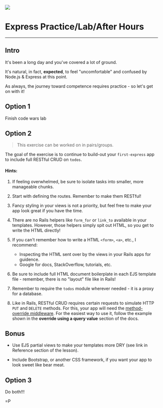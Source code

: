 ![](http://www.softwaresecured.com/wp-content/uploads/2015/04/express-js.jpg)

# Express Practice/Lab/After Hours
---

## Intro

It's been a long day and you've covered a lot of ground.

It's natural, in fact, **expected**, to feel "uncomfortable" and confused by Node.js & Express at this point.

As always, the journey toward competence requires practice - so let's get on with it!

## Option 1

Finish code wars lab

## Option 2

>This exercise can be worked on in pairs/groups.

The goal of the exercise is to continue to build-out your `first-express` app to include full RESTful CRUD on `todos`.

#### Hints:

1. If feeling overwhelmed, be sure to isolate tasks into smaller, more manageable chunks.

2. Start with defining the routes. Remember to make them RESTful!

3. Fancy styling in your views is not a priority, but feel free to make your app look great if you have the time.

4. There are no Rails helpers like `form_for` or `link_to` available in your templates. However, those helpers simply spit out HTML, so you get to write the HTML directly!

5. If you can't remember how to write a HTML `<form>`, `<a>`, etc., I recommend:
	- Inspecting the HTML sent over by the views in your Rails apps for guidence.
	- Google for docs, StackOverflow, tutorials, etc.

6. Be sure to include full HTML document boilerplate in each EJS template file - remember, there is no "layout" file like in Rails!

7. Remember to require the `todos` module wherever needed - it is a proxy for a database.

8. Like in Rails, RESTful CRUD requires certain requests to simulate HTTP `PUT` and `DELETE` methods. For this, your app will need the [method-override middleware](https://github.com/expressjs/method-override?_ga=1.86160592.957573653.1456704853). For the easiest way to use it, follow the example shown in the **override using a query value** section of the docs.

## Bonus

- Use EJS partial views to make your templates more DRY (see link in Reference section of the lesson).

- Include Bootstrap, or another CSS framework, if you want your app to look sweet like bear meat.

## Option 3
Do both!!!

=P
